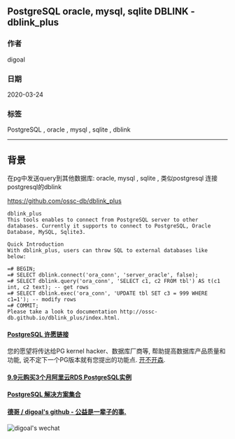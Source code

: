 ## PostgreSQL oracle, mysql, sqlite DBLINK - dblink_plus  
                    
### 作者                                                                                    
digoal                                                                                                                             
                                      
### 日期                                                                                                                             
2020-03-24                                                                                                                         
                                                                                                                             
### 标签                                                                                                                             
PostgreSQL , oracle , mysql , sqlite , dblink      
                                 
----                           
                                      
## 背景        
在pg中发送query到其他数据库: oracle, mysql , sqlite , 类似postgresql 连接 postgresql的dblink    
  
https://github.com/ossc-db/dblink_plus  
  
```    
dblink_plus  
This tools enables to connect from PostgreSQL server to other databases. Currently it supports to connect to PostgreSQL, Oracle Database, MySQL, Sqlite3.  
  
Quick Introduction  
With dblink_plus, users can throw SQL to external databases like below:  
  
=# BEGIN;  
=# SELECT dblink.connect('ora_conn', 'server_oracle', false);  
=# SELECT dblink.query('ora_conn', 'SELECT c1, c2 FROM tbl') AS t(c1 int, c2 text); -- get rows  
=# SELECT dblink.exec('ora_conn', 'UPDATE tbl SET c3 = 999 WHERE c1=1'); -- modify rows  
=# COMMIT;  
Please take a look to documentation http://ossc-db.github.io/dblink_plus/index.html.  
```    
  
  
  
  
  
  
  
  
  
  
  
  
  
  
  
  
  
  
  
  
  
  
  
  
  
  
  
  
  
  
  
  
  
  
  
  
  
  
  
  
  
  
  
  
#### [PostgreSQL 许愿链接](https://github.com/digoal/blog/issues/76 "269ac3d1c492e938c0191101c7238216")
您的愿望将传达给PG kernel hacker、数据库厂商等, 帮助提高数据库产品质量和功能, 说不定下一个PG版本就有您提出的功能点. [开不开森](https://github.com/digoal/blog/issues/76 "269ac3d1c492e938c0191101c7238216").  
  
  
#### [9.9元购买3个月阿里云RDS PostgreSQL实例](https://www.aliyun.com/database/postgresqlactivity "57258f76c37864c6e6d23383d05714ea")
  
  
#### [PostgreSQL 解决方案集合](https://yq.aliyun.com/topic/118 "40cff096e9ed7122c512b35d8561d9c8")
  
  
#### [德哥 / digoal's github - 公益是一辈子的事.](https://github.com/digoal/blog/blob/master/README.md "22709685feb7cab07d30f30387f0a9ae")
  
  
![digoal's wechat](../pic/digoal_weixin.jpg "f7ad92eeba24523fd47a6e1a0e691b59")
  
